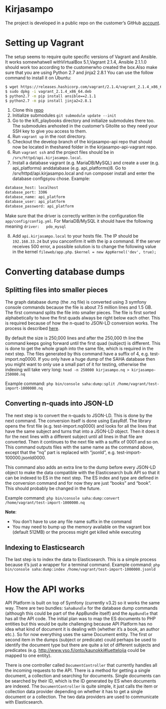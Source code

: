 Kirjasampo
==========================
The project is developed in a public repo on the customer’s GitHub [account](https://github.com/libraries-fi/kirjasampo-api/tree/develop). 
# Setting up Vagrant
The setup seems to require quite specific versions of Vagrant and Ansible. It works somewhatwell withVirtualBox 5.1,Vagrant 2.1.4, Ansible 2.1.1.0 should work too according to the customerwho created the box.Also make sure that you are using Python 2.7 and jinja2 2.8.1
You can use the follow command to install it on Ubuntu:
```sh
$ wget https://releases.hashicorp.com/vagrant/2.1.4/vagrant_2.1.4_x86_64.deb
$ sudo dpkg -i vagrant_2.1.4_x86_64.deb
$ python2.7 -m pip install ansible==2.1.1
$ python2.7 -m pip install jinja2=2.8.1
```
1. Clone this [repo](https://github.com/libraries-fi/kirjasampo-api-vagrant)
2. Initialize submodules ```git submodule update --init```
3. Go to the kifi_playbooks directory and initialize submodules there too. The submodules arehosted in the customer’s Gitolite so they need your SSH key to give you access to them.
4. Run ```vagrant up``` in the root directory.
5. Checkout the develop branch of the kirjasampo-api repo that should now be located in theshared folder in the kirjasampo-api-vagrant repo.
6. Run ```vagrant ssh``` and the project files should be in ```/srv/httpd/api.kirjasampo.local```.
7. Install a database vagrant (e.g. MariaDB/MySQL) and create a user (e.g. api_platforms) anddatabase (e.g. api_platforms)8. Go to /srv/httpd/api.kirjasampo.local and run composer install and enter the database configsyou chose. Example:
```sh
database_host: localhost
database_port: 3306
database_name: api_platform
database_user: api_platform
database_password: api_platform
```
Make sure that the driver is correctly written in the configuration file ```app/config/config.yml```. For MariaDB/MySQL it should have the following meaning ```driver:   pdo_mysql```

8. Add ```api.kirjasampo.local``` to your hosts file. The IP should be ```192.168.33.24``` but you canconfirm it with the ip a command. If the server receives 500 error, a possible solution is to change the following value in the kernel ```fileweb/app.php```.
```$kernel = new AppKernel('dev', true);```

# Converting database dumps

## Splitting files into smaller pieces
The graph database dump (the .nq file) is converted using 3 symfony console commands
because the file is about 7.5 million lines and 1.5 GB. The first command splits the file into
smaller pieces. The file is first sorted alphabetically to have the first quads always be right below
each other. This is required because of how the n-quad to JSON-LD conversion works. The
process is described [here](https://dvcs.w3.org/hg/rdf/raw-file/default/rdf-json/index.html#section-serialization).

By default the size is 250,000 lines and after the 250,000 th line the command keeps going
forward until the first quad (subject) is different. This is done to get the whole graph into the
same file, which is required in the next step. The files generated by this command have a suffix
of 4, e.g. test-import.nq0000.
If you only have a huge dump of the SAHA database then you might want to only use a small
part of it for testing, otherwise the indexing will take very long:
```head -n 250000 kirjasampo.nq > kirjasampo-250000.nq```

Example command:
```php bin/console saha:dump:split /home/vagrant/test-import-1000000.nq```

## Converting n-quads into JSON-LD
The next step is to convert the n-quads to JSON-LD. This is done by the next command. The
conversion itself is done using EasyRdf. The library opens the first file (e.g. test-import.nq0000)
and looks for all the lines that have the same subject and turns that into a JSON-LD object.
Then it does it for the next lines with a different subject until all lines in that file are converted.
Then it continues to the next file with a suffix of 0001 and so on. This command outputs files
with the same name as the command above, except that the “nq” part is replaced with “jsonld”,
e.g. test-import-100000.jsonld0000.

This command also adds an extra line to the dump before every JSON-LD object to make the
data compatible with the Elasticsearch bulk API so that it can be indexed to ES in the next step.
The ES index and type are defined in the conversion command and for now they are just
“books” and “book”. This should probably be changed in the future.

Example command:
```php bin/console saha:dump:convert /home/vagrant/test-import-1000000.nq```

**Note**:
- You don’t have to use any file name suffix in the command
- You may need to bump up the memory available on the vagrant box (default 512MB) or
the process might get killed while executing

## Indexing to Elasticsearch
The last step is to index the data to Elasticsearch. This is a simple process because it’s just a
wrapper for a terminal command.
Example command:
```php bin/console saha:dump:index /home/vagrant/test-import-1000000.jsonld```

# How the API works
API Platform is built on top of Symfony (currently v3.2) so it works the same way. There are two
bundles: ```SahaBundle``` for the database dump commands (although this could be part of the
AppBundle itself) and the ```AppBundle``` that has all the API code.
The initial plan was to map the ES documents to PHP entities but this would be quite
challenging because API Platform has no idea what kind of document it is dealing with (whether
it’s a book, an author etc.). So for now everything uses the same Document entity. The first or
second item in the dumps (subject or predicate) could perhaps be used to identify the document
type but there are quite a lot of different subjects and predicates (e.g. http://www.yso.fi/onto/kaunokki#luetteloija could be mapped to one entity).

There is one controller called ```DocumentController``` that currently handles all the incoming
requests to the API. There is a method for getting a single document, a collection and searching
for documents. Single documents can be searched by their ID, which is the ID generated by ES
when documents are indexed.
The ```DocumentController``` is quite simple, it just calls the item or collection data provider
depending on whether it has to get a single document or a collection. The two data providers
are used to communicate with Elasticsearch.
